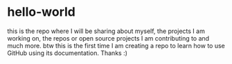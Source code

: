 # hello-world
this is the repo where I will be sharing about myself, the projects I am working on, the repos or open source projects I am contributing to and much more. btw this is the first time I am creating a repo to learn how to use GitHub using its documentation. Thanks :)
